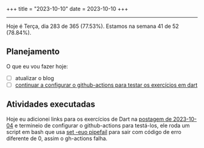 +++
title = "2023-10-10"
date = 2023-10-10
+++

---

Hoje é Terça, dia 283 de 365 (77.53%). Estamos na semana 41 de 52 (78.84%). 

## Planejamento

O que eu vou fazer hoje: 

- [ ] atualizar o blog
- [ ] [continuar a configurar o github-actions para testar os exercícios em dart](https://github.com/LuCCoelho/Exercism-Solutions/issues/1)

## Atividades executadas

Hoje eu adicionei links para os exercícios de Dart na [postagem de 2023-10-04](https://github.com/OmnicodeSolutions/worklog-luisa/blob/main/content/blog_pt_br/2023-10-04.md) e termineio de configurar o github-actions para testá-los, ele roda um script em bash que usa [set -euo pipefail](https://dougrichardson.us/notes/fail-fast-bash-scripting.html) para sair com código de erro diferente de 0, assim o gh-actions falha.